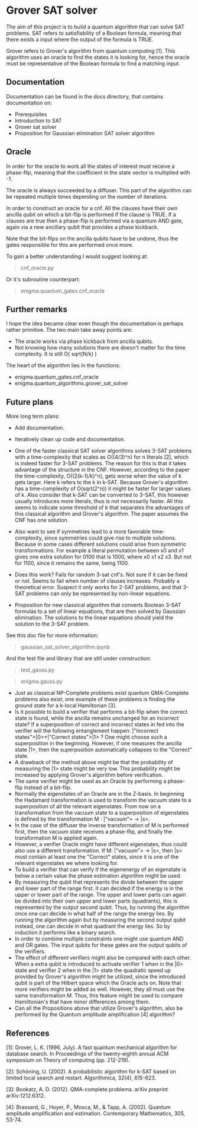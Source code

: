# Grover SAT solver
The aim of this project is to build a quantum algorithm that can solve SAT problems. SAT refers to satisfiability of a Boolean formula, meaning that there exists a input where the output of the formula is TRUE.

Grover refers to Grover's algorithm from quantum computing [1]. This algorithm uses an oracle to find the states it is looking for, hence the oracle must be representative of the Boolean formula to find a matching input.

## Documentation

Documentation can be found in the docs directory, that contains documentation on:

* Prerequisites
* Introduction to SAT
* Grover sat solver
* Proposition for Gaussian elimination SAT solver algorithm

## Oracle

In order for the oracle to work all the states of interest must receive a phase-flip, meaning that the coefficient in the state vector is multiplied with -1.

The oracle is always succeeded by a diffuser. This part of the algorithm can be repeated multiple times depending on the number of iterations.

In order to construct an oracle for a cnf. All the clauses have their own ancilla qubit on which a bit-flip is performed if the clause is TRUE. If a clauses are true then a phase-flip is performed via a quantum AND gate, again via a new ancillary qubit that provides a phase kickback.

Note that the bit-flips on the ancilla qubits have to be undone, thus the gates responsible for this are performed once more.

To gain a better understanding I would suggest looking at:

> cnf_oracle.py

Or it's subroutine counterpart:

> enigma.quantum_gates.cnf_oracle

## Further remarks

I hope the idea became clear even though the documentation is perhaps rather primitive. The two main take away points are:

* The oracle works via phase kickback from ancilla qubits.
* Not knowing how many solutions there are doesn't matter for the time complexity. It is still O( sqrt(N/k) )

The heart of the algorithm lies in the functions:

* enigma.quantum_gates.cnf_oracle
* enigma.quantum_algorithms.grover_sat_solver

## Future plans

More long term plans:

* Add documentation.
* Iteratively clean up code and documentation.
* One of the faster classical SAT solver algorithms solves 3-SAT problems with a time-complexity that scales as O((4/3)^n) for n literals [2], which is indeed faster for 3-SAT problems. The reason for this is that it takes advantage of the structure in the CNF. However, according to the paper the time-complexity, O((2(k-1)/k)^n), gets worse when the value of k gets larger. Here k refers to the k in k-SAT. Because Grover's algorithm has a time-complexity of O(sqrt(2^n)) it might be faster for larger values of k. Also consider that k-SAT can be converted to 3-SAT, this however usually introduces more literals, thus is not necessarily faster. All this seems to indicate some threshold of k that separates the advantages of this classical algorithm and Grover's algorithm. The paper assumes the CNF has one solution.    
* Also want to see if symmetries lead to a more favorable time-complexity, since symmetries could give rise to multiple solutions. Because in some cases different solutions could arise from symmetric transformations. For example a literal permutation between x0 and x1 gives one extra solution for 0100 that is 1000, where x0 x1 x2 x3. But not for 1100, since it remains the same, being 1100.
* Does this work? Fails for random 3-sat cnf's. Not sure if it can be fixed or not. Seems to fail when number of clauses increases. Probably a theoretical error. Suspect it only works for 2-SAT problems, and that 3-SAT problems can only be represented by non-linear equations.

* Proposition for new classical algorithm that converts Boolean 3-SAT formulas to a set of linear equations, that are then solved by Gaussian elimination. The solutions to the linear equations should yield the solution to the 3-SAT problem.

See this doc file for more information:

> gaussian_sat_solver_algorithm.ipynb

And the test file and library that are still under construction:

> test_gauss.py

> enigma.gauss.py

* Just as classical NP-Complete problems exist quantum QMA-Complete problems also exist, one example of these problems is finding the ground state for a k-local Hamiltonian [3].
* Is it possible to build a verifier that performs a bit-flip when the correct state is found, while the ancilla remains unchanged for an incorrect state? If a superposition of correct and incorrect states in fed into the verifier will the following entanglement happen: |"Incorrect states">|0>+|"Correct states">|1> ? One might choose such a superposition in the beginning. However, if one measures the ancilla state |1>, then the superposition automatically collapses to the "Correct" state.
* A drawback of the method above might be that the probability of measuring the |1> state might be very low. This probability might be increased by applying Grover's algorithm before verification.
* The same verifier might be used as an Oracle by performing a phase-flip instead of a bit-flip.
* Normally the eigenstates of an Oracle are in the Z-basis. In beginning the Hadamard transformation is used to transform the vacuum state to a superposition of all the relevant eigenstates. From now on a transformation from the vacuum state to a superposition of eigenstates is defined by the transformation M : |"vacuum"> -> |s>.
* In the case of the diffuser the inverse transformation of M is performed first, then the vacuum state receives a phase-flip, and finally the transformation M is applied again.
* However, a verifier Oracle might have different eigenstates, thus could also use a different transformation. If M: |"vacuum"> -> |s>, then |s> must contain at least one the "Correct" states, since it is one of the relevant eigenstates we where looking for.
* To build a verifier that can verify if the eigenenergy of an eigenstate is below a certain value the phase estimation algorithm might be used.
* By measuring the qubit that represents the divide between the upper and lower part of the range first. It can decided if the energy is in the upper or lower part of the range. The upper and lower parts can again be divided into their own upper and lower parts (quadrants), this is represented by the output second qubit. Thus, by running the algorithm once one can decide in what half of the range the energy lies. By running the algorithm again but by measuring the second output qubit instead, one can decide in what quadrant the energy lies. So by induction it performs like a binary search.
* In order to combine multiple constraints one might use quantum AND and OR gates. The input qubits for these gates are the output qubits of the verifiers.
* The effect of different verifiers might also be compared with each other. When a extra qubit is introduced to activate verifier 1 when in the |0> state and verifier 2 when in the |1> state the quadratic speed up provided by Grover's algorithm might be utilized, since the introduced qubit is part of the Hilbert space which the Oracle acts on. Note that more verifiers might be added as well. However, they all must use the same transformation M. Thus, this feature might be used to compare Hamiltonian's that have minor differences among them.
* Can all the Propositions above that utilize Grover's algorithm, also be performed by the Quantum amplitude amplification [4] algorithm?

## References

[1]: Grover, L. K. (1996, July). A fast quantum mechanical algorithm for database search. In Proceedings of the twenty-eighth annual ACM symposium on Theory of computing (pp. 212-219).

[2]: Schöning, U. (2002). A probabilistic algorithm for k-SAT based on limited local search and restart. Algorithmica, 32(4), 615-623.

[3]: Bookatz, A. D. (2012). QMA-complete problems. arXiv preprint arXiv:1212.6312.

[4]: Brassard, G., Hoyer, P., Mosca, M., & Tapp, A. (2002). Quantum amplitude amplification and estimation. Contemporary Mathematics, 305, 53-74.
